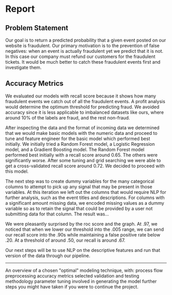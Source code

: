 # Report

## Problem Statement

Our goal is to return a predicted probability that a given event posted on our website is fraudulent. Our primary motivation is to the prevention of false negatives: when an event is actually fraudulent yet we predict that it is not. In this case our company must refund our customers for the fraudulent tickets. It would be much better to catch these fraudulent events first and investigate them. 

## Accuracy Metrics
We evaluated our models with recall score because it shows how many fraudulent events we catch out of all the fraudulent events. A profit analysis would determine the optimum threshold for predicting fraud. We avoided accuracy since it is less applicable to imbalanced datasets like ours, where around 10% of the labels are fraud, and the rest non-fraud. 

After inspecting the data and the format of incoming data we determined that we would make basic models with the numeric data and proceed to tune and feature engineer for the basic model which performed best initially. We initially tried a Random Forest model, a Logistic Regression model, and a Gradient Boosting model. The Random Forest model performed best initially with a recall score around 0.65. The others were significantly worse. After some tuning and grid searching we were able to get a cross-validated recall score around 0.72. We decided to proceed with this model.

The next step was to create dummy variables for the many categorical columns to attempt to pick up any signal that may be present in those variables. At this iteration we left out the columns that would require NLP for further analysis, such as the event titles and descriptions. For columns with a significant amount missing data, we encoded missing values as a dummy variable so as to retain the signal that could be provided by a user not submitting data for that column. The result was...

We were pleasantly surprised by the roc score and the graph. At .97, we noticed that when we lower our threshold into the .005 range, we can send our recall score into the .90s while maintaining a false positive rate below .20. At a threshold of around .50, our recall is around .67.

Our next steps will be to use NLP on the descriptive features and run that version of the data through our pipeline.

-------------


An overview of a chosen "optimal" modeling technique, with:
process flow
preprocessing
accuracy metrics selected
validation and testing methodology
parameter tuning involved in generating the model
further steps you might have taken if you were to continue the project.


